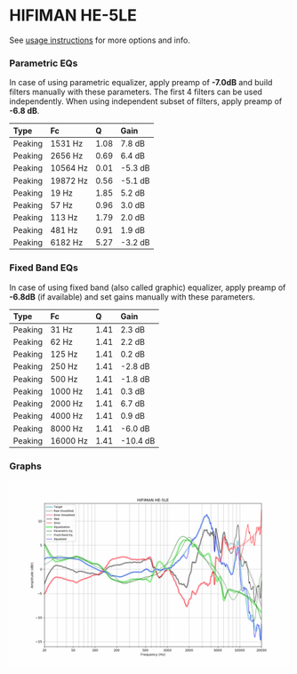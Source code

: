 # HIFIMAN HE-5LE
See [usage instructions](https://github.com/jaakkopasanen/AutoEq#usage) for more options and info.

### Parametric EQs
In case of using parametric equalizer, apply preamp of **-7.0dB** and build filters manually
with these parameters. The first 4 filters can be used independently.
When using independent subset of filters, apply preamp of **-6.8 dB**.

| Type    | Fc       |    Q | Gain    |
|:--------|:---------|:-----|:--------|
| Peaking | 1531 Hz  | 1.08 | 7.8 dB  |
| Peaking | 2656 Hz  | 0.69 | 6.4 dB  |
| Peaking | 10564 Hz | 0.01 | -5.3 dB |
| Peaking | 19872 Hz | 0.56 | -5.1 dB |
| Peaking | 19 Hz    | 1.85 | 5.2 dB  |
| Peaking | 57 Hz    | 0.96 | 3.0 dB  |
| Peaking | 113 Hz   | 1.79 | 2.0 dB  |
| Peaking | 481 Hz   | 0.91 | 1.9 dB  |
| Peaking | 6182 Hz  | 5.27 | -3.2 dB |

### Fixed Band EQs
In case of using fixed band (also called graphic) equalizer, apply preamp of **-6.8dB**
(if available) and set gains manually with these parameters.

| Type    | Fc       |    Q | Gain     |
|:--------|:---------|:-----|:---------|
| Peaking | 31 Hz    | 1.41 | 2.3 dB   |
| Peaking | 62 Hz    | 1.41 | 2.2 dB   |
| Peaking | 125 Hz   | 1.41 | 0.2 dB   |
| Peaking | 250 Hz   | 1.41 | -2.8 dB  |
| Peaking | 500 Hz   | 1.41 | -1.8 dB  |
| Peaking | 1000 Hz  | 1.41 | 0.3 dB   |
| Peaking | 2000 Hz  | 1.41 | 6.7 dB   |
| Peaking | 4000 Hz  | 1.41 | 0.9 dB   |
| Peaking | 8000 Hz  | 1.41 | -6.0 dB  |
| Peaking | 16000 Hz | 1.41 | -10.4 dB |

### Graphs
![](./HIFIMAN%20HE-5LE.png)